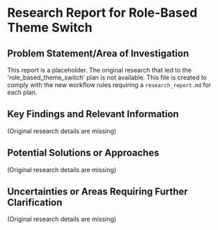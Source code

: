 # Research Report for Role-Based Theme Switch

## Problem Statement/Area of Investigation
This report is a placeholder. The original research that led to the 'role_based_theme_switch' plan is not available. This file is created to comply with the new workflow rules requiring a `research_report.md` for each plan.

## Key Findings and Relevant Information
(Original research details are missing)

## Potential Solutions or Approaches
(Original research details are missing)

## Uncertainties or Areas Requiring Further Clarification
(Original research details are missing)